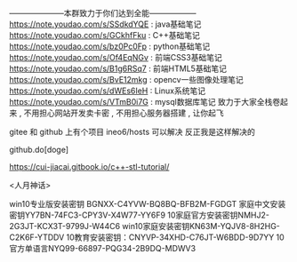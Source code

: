 ———————本群致力于你们达到全能——————
https://note.youdao.com/s/SSdkdYQE : java基础笔记
https://note.youdao.com/s/GCkhfFku : C++基础笔记
https://note.youdao.com/s/bz0Pc0Fp : python基础笔记
https://note.youdao.com/s/Of4EqNGv : 前端CSS3基础笔记
https://note.youdao.com/s/B1g6RSq7 : 前端HTML5基础笔记
https://note.youdao.com/s/BvE12mkg : opencv一些图像处理笔记
https://note.youdao.com/s/dWEs6IeH : Linux系统笔记
https://note.youdao.com/s/VTmB0i7G : mysql数据库笔记
致力于大家全栈卷起来 , 不用担心网站开发卖卡密 , 不用担心服务器搭建 , 让你起飞

gitee 和 github 上有个项目 ineo6/hosts  可以解决 反正我是这样解决的

github.do[doge]

https://cui-jiacai.gitbook.io/c++-stl-tutorial/

<人月神话>

win10专业版安装密钥  BGNXX-C4YVW-BQ8BQ-BFB2M-FGDGT 
家庭中文安装密钥YY7BN-74FC3-CPY3V-X4W77-YY6F9
10家庭官方安装密钥NMHJ2-2G3JT-KCX3T-9799J-W44C6
 win10家庭安装密钥KN63M-YQJV8-8H2HG-C2K6F-YTDDV
10教育安装密钥：CNYVP-34XHD-C76JT-W6BDD-9D7YY
10官方单语言NYQ99-66897-PQG34-2B9DQ-MDWV3